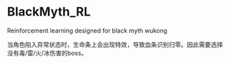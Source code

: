 # BlackMyth_RL
Reinforcement learning designed for black myth wukong

当角色陷入异常状态时，生命条上会出现特效，导致血条识别归零。因此需要选择没有毒/雷/火/冰伤害的boss。
